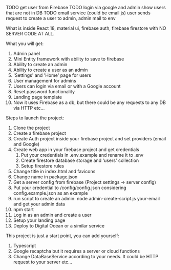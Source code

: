 TODO get user from Firebase
TODO login via google and admin show users that are not in DB
TODO email service (could be email js)
user sends request to create a user to admin, admin mail to env


What is inside
React 18, material ui, firebase auth, firebase firestore with NO SERVER CODE AT ALL.

What you will get:
1. Admin panel
2. Mini Entity framework with ability to save to firebase
3. Ability to create an admin
4. Ability to create a user as an admin
5. 'Settings' and 'Home' page for users
6. User management for admins
7. Users can login via email or with a Google account
8. Reset password functionality
9. Landing page template
10. Now it uses Firebase as a db, but there could be any requests to any DB via HTTP etc...

Steps to launch the project:
1. Clone the project
2. Create a firebase project
3. Create Auth project inside your firebase project and set providers (email and Google)
4. Create web app in your firebase project and get credentials
   1. Put your credentials in .env.example and rename it to .env
   2. Create firestore database storage and 'users' collection
   3. Setup firestore rules
5. Change title in index.html and favicons
6. Change name in package.json
7. Get a server config from firebase (Project settings -> server config)
8. Put your credential to /config/config.json considering config.example.json as an example
9. run script to create an admin: node admin-create-script.js your-email and get your admin data
10. npm start
11. Log in as an admin and create a user
12. Setup your landing page
13. Deploy to Digital Ocean or a similar service

This project is just a start point, you can add yourself:
1. Typescript
2. Google recaptcha but it requires a server or cloud functions
3. Change DataBaseService according to your needs. It could be HTTP request to your server etc...